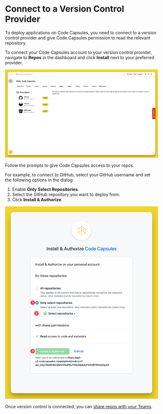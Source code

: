 # Connect to a Version Control Provider

To deploy applications on Code Capsules, you need to connect to a version control provider and give Code Capsules permission to read the relevant repository.

To connect your Code Capsules account to your version control provider, navigate to **Repos** in the dashboard and click **Install** next to your preferred provider.

![Version Control Providers](../.gitbook/assets/platform/teams/choose-version-control-providers.png)

Follow the prompts to give Code Capsules access to your repos. 

For example, to connect to GitHub, select your GitHub username and set the following options in the dialog:

1. Enable **Only Select Repositories**.
2. Select the GitHub repository you want to deploy from.
3. Click **Install & Authorize**.

![Install & authorize github](../.gitbook/assets/platform/teams/github-integration.png)

Once version control is connected, you can [share repos with your Teams](../teams/share-a-repo-with-a-team.md).
